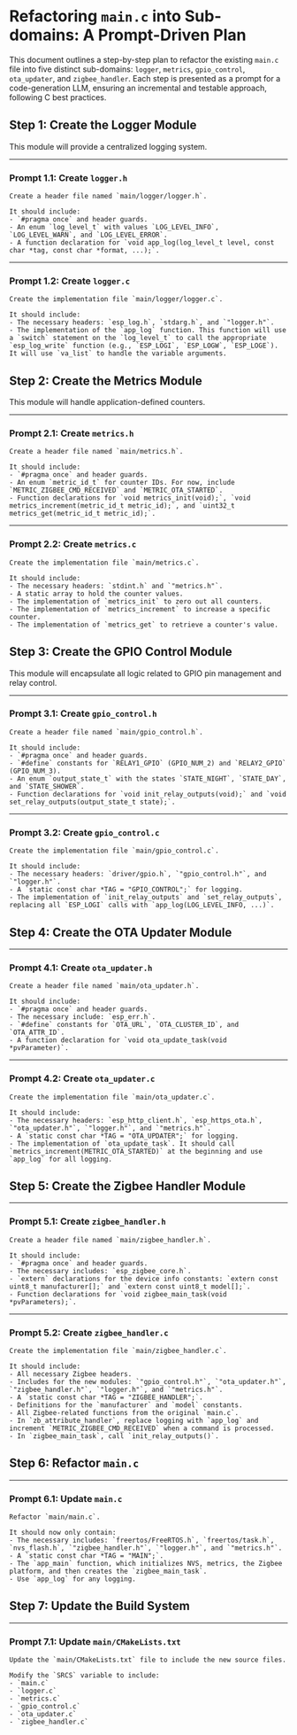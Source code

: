 # Refactoring `main.c` into Sub-domains: A Prompt-Driven Plan

This document outlines a step-by-step plan to refactor the existing `main.c` file into five distinct sub-domains: `logger`, `metrics`, `gpio_control`, `ota_updater`, and `zigbee_handler`. Each step is presented as a prompt for a code-generation LLM, ensuring an incremental and testable approach, following C best practices.

## Step 1: Create the Logger Module

This module will provide a centralized logging system.

---

### Prompt 1.1: Create `logger.h`

```text
Create a header file named `main/logger/logger.h`.

It should include:
- `#pragma once` and header guards.
- An enum `log_level_t` with values `LOG_LEVEL_INFO`, `LOG_LEVEL_WARN`, and `LOG_LEVEL_ERROR`.
- A function declaration for `void app_log(log_level_t level, const char *tag, const char *format, ...);`.
```

---

### Prompt 1.2: Create `logger.c`

```text
Create the implementation file `main/logger/logger.c`.

It should include:
- The necessary headers: `esp_log.h`, `stdarg.h`, and `"logger.h"`.
- The implementation of the `app_log` function. This function will use a `switch` statement on the `log_level_t` to call the appropriate `esp_log_write` function (e.g., `ESP_LOGI`, `ESP_LOGW`, `ESP_LOGE`). It will use `va_list` to handle the variable arguments.
```

## Step 2: Create the Metrics Module

This module will handle application-defined counters.

---

### Prompt 2.1: Create `metrics.h`

```text
Create a header file named `main/metrics.h`.

It should include:
- `#pragma once` and header guards.
- An enum `metric_id_t` for counter IDs. For now, include `METRIC_ZIGBEE_CMD_RECEIVED` and `METRIC_OTA_STARTED`.
- Function declarations for `void metrics_init(void);`, `void metrics_increment(metric_id_t metric_id);`, and `uint32_t metrics_get(metric_id_t metric_id);`.
```

---

### Prompt 2.2: Create `metrics.c`

```text
Create the implementation file `main/metrics.c`.

It should include:
- The necessary headers: `stdint.h` and `"metrics.h"`.
- A static array to hold the counter values.
- The implementation of `metrics_init` to zero out all counters.
- The implementation of `metrics_increment` to increase a specific counter.
- The implementation of `metrics_get` to retrieve a counter's value.
```

## Step 3: Create the GPIO Control Module

This module will encapsulate all logic related to GPIO pin management and relay control.

---

### Prompt 3.1: Create `gpio_control.h`

```text
Create a header file named `main/gpio_control.h`.

It should include:
- `#pragma once` and header guards.
- `#define` constants for `RELAY1_GPIO` (GPIO_NUM_2) and `RELAY2_GPIO` (GPIO_NUM_3).
- An enum `output_state_t` with the states `STATE_NIGHT`, `STATE_DAY`, and `STATE_SHOWER`.
- Function declarations for `void init_relay_outputs(void);` and `void set_relay_outputs(output_state_t state);`.
```

---

### Prompt 3.2: Create `gpio_control.c`

```text
Create the implementation file `main/gpio_control.c`.

It should include:
- The necessary headers: `driver/gpio.h`, `"gpio_control.h"`, and `"logger.h"`.
- A `static const char *TAG = "GPIO_CONTROL";` for logging.
- The implementation of `init_relay_outputs` and `set_relay_outputs`, replacing all `ESP_LOGI` calls with `app_log(LOG_LEVEL_INFO, ...)`.
```

## Step 4: Create the OTA Updater Module

---

### Prompt 4.1: Create `ota_updater.h`

```text
Create a header file named `main/ota_updater.h`.

It should include:
- `#pragma once` and header guards.
- The necessary include: `esp_err.h`.
- `#define` constants for `OTA_URL`, `OTA_CLUSTER_ID`, and `OTA_ATTR_ID`.
- A function declaration for `void ota_update_task(void *pvParameter)`.
```

---

### Prompt 4.2: Create `ota_updater.c`

```text
Create the implementation file `main/ota_updater.c`.

It should include:
- The necessary headers: `esp_http_client.h`, `esp_https_ota.h`, `"ota_updater.h"`, `"logger.h"`, and `"metrics.h"`.
- A `static const char *TAG = "OTA_UPDATER";` for logging.
- The implementation of `ota_update_task`. It should call `metrics_increment(METRIC_OTA_STARTED)` at the beginning and use `app_log` for all logging.
```

## Step 5: Create the Zigbee Handler Module

---

### Prompt 5.1: Create `zigbee_handler.h`

```text
Create a header file named `main/zigbee_handler.h`.

It should include:
- `#pragma once` and header guards.
- The necessary includes: `esp_zigbee_core.h`.
- `extern` declarations for the device info constants: `extern const uint8_t manufacturer[];` and `extern const uint8_t model[];`.
- Function declarations for `void zigbee_main_task(void *pvParameters);`.
```

---

### Prompt 5.2: Create `zigbee_handler.c`

```text
Create the implementation file `main/zigbee_handler.c`.

It should include:
- All necessary Zigbee headers.
- Includes for the new modules: `"gpio_control.h"`, `"ota_updater.h"`, `"zigbee_handler.h"`, `"logger.h"`, and `"metrics.h"`.
- A `static const char *TAG = "ZIGBEE_HANDLER";`.
- Definitions for the `manufacturer` and `model` constants.
- All Zigbee-related functions from the original `main.c`.
- In `zb_attribute_handler`, replace logging with `app_log` and increment `METRIC_ZIGBEE_CMD_RECEIVED` when a command is processed.
- In `zigbee_main_task`, call `init_relay_outputs()`.
```

## Step 6: Refactor `main.c`

---

### Prompt 6.1: Update `main.c`

```text
Refactor `main/main.c`.

It should now only contain:
- The necessary includes: `freertos/FreeRTOS.h`, `freertos/task.h`, `nvs_flash.h`, `"zigbee_handler.h"`, `"logger.h"`, and `"metrics.h"`.
- A `static const char *TAG = "MAIN";`.
- The `app_main` function, which initializes NVS, metrics, the Zigbee platform, and then creates the `zigbee_main_task`.
- Use `app_log` for any logging.
```

## Step 7: Update the Build System

---

### Prompt 7.1: Update `main/CMakeLists.txt`

```text
Update the `main/CMakeLists.txt` file to include the new source files.

Modify the `SRCS` variable to include:
- `main.c`
- `logger.c`
- `metrics.c`
- `gpio_control.c`
- `ota_updater.c`
- `zigbee_handler.c`
```
